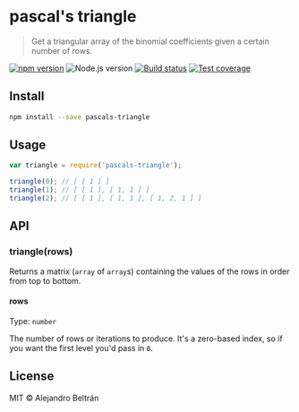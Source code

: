 # pascal's triangle

> Get a triangular array of the binomial coefficients given a certain number of rows.

[![npm version](https://img.shields.io/npm/v/pascals-triangle.svg)](https://npmjs.org/package/pascals-triangle)
![Node.js version](https://img.shields.io/node/v/pascals-triangle.svg)
[![Build status](https://img.shields.io/travis/alebelcor/pascals-triangle.svg)](https://travis-ci.org/alebelcor/pascals-triangle)
[![Test coverage](https://img.shields.io/coveralls/alebelcor/pascals-triangle.svg)](https://coveralls.io/github/alebelcor/pascals-triangle)

## Install

```bash
npm install --save pascals-triangle
```

## Usage

```js
var triangle = require('pascals-triangle');

triangle(0); // [ [ 1 ] ]
triangle(1); // [ [ 1 ], [ 1, 1 ] ]
triangle(2); // [ [ 1 ], [ 1, 1 ], [ 1, 2, 1 ] ]
```

## API

### triangle(rows)

Returns a matrix (`array` of `array`s) containing the values of the rows in order from top to bottom.

#### rows

Type: `number`

The number of rows or iterations to produce. It's a zero-based index, so if you want the first level you'd pass in `0`.

## License

MIT © Alejandro Beltrán
